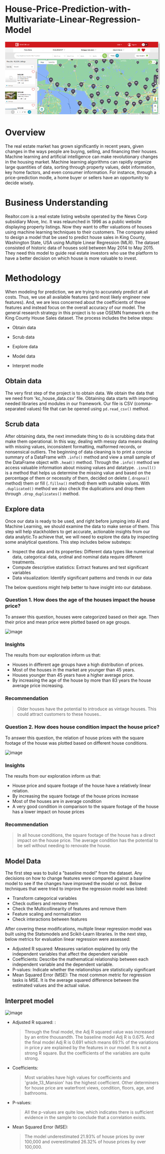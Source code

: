 # House-Price-Prediction-with-Multivariate-Linear-Regression-Model

![image](Image/realtor.png)

# Overview
The real estate market has grown significantly in recent years, given changes in the ways people are buying, selling, and financing their houses. Machine learning and artificial intelligence can make revolutionary changes in the housing market. Machine learning algorithms can rapidly organize large quantities of data, sorting through property values, debt information, key home factors, and even consumer information. For instance, through a price-prediction modle, a home buyer or sellers have an opportunity to decide wisely.

# Business Understanding
Realtor.com is a real estate listing website operated by the News Corp subsidiary Move, Inc. It was relaunched in 1996 as a public website displaying property listings. Now they want to offer valuations of houses using machine learning techniques to their customers. The company asked to design a model that be used to predict house sales in King County, Washington State, USA using Multiple Linear Regression (MLR). The dataset consisted of historic data of houses sold between May 2014 to May 2015. They need this model to guide real estate investors who use the platform to have a better decision on which house is more valuable to invest.

# Methodology

When modeling for prediction, we are trying to accurately predict at all costs. Thus, we use all available features (and most likely engineer new features). And, we are less concerned about the coefficients of these features and instead focus on the overall accuracy of our model.
The general research strategy in this project is to use OSEMN framework on the King County House Sales dataset. The process includes the below steps:

- Obtain data

- Scrub data

- Explore data

- Model data

- Interpret modle

## Obtain data

The very first step of the project is to obtain data. We obtain the data that we need from 'kc_house_data.csv' file. Obtaining data starts with importing needed libraries and modules in our framework. Our file is CSV (comma-separated values) file that can be opened using  `pd.read_csv()` method. 

## Scrub data

After obtaining data, the next immediate thing to do is scrubbing data that make them operational. In this way, dealing with messy data means dealing with missing values, inconsistent formatting, malformed records, or nonsensical outliers. The beginning of data cleaning is to print a concise summary of a DataFrame with `.info()` method and view a small sample of the DataFrame object with `.head()` method. Through the `.info()` method we access valuable information about missing values and datatype. `.isnull()` is a method that helps us determine the missing value and based on the percentage of them or necessity of them, decided on delete (`.dropna()` method) them or fill (`.fillna()` method) them with suitable values. With `.duplicated()` method we also check the duplications and drop them through `.drop_duplicates()` method.

## Explore data

Once our data is ready to be used, and right before jumping into AI and Machine Learning, we should examine the data to make sense of them. This step will help stackholders to get accurate, actionable insights from our data analytic.To achieve that, we will need to explore the data by inspecting some analytical questions. This step includes below substeps:

- Inspect the data and its properties: Different data types like numerical data, categorical data, ordinal and nominal data require different treatments.
- Compute descriptive statistics:  Extract features and test significant variables
- Data visualization: Identify significant patterns and trends in our data

The below questions might help better to have insight into our database.

### Question 1.  How does the age of the houses impact the house price?
To answer this question, houses were categorized based on their age. Then their price and mean price were plotted based on age groups. 

![image](https://user-images.githubusercontent.com/101681195/193060953-1cab4d21-7d09-4ebe-917b-2dff19a910ca.png)

### Insights

The results from our exploration inform us that:
- Houses in different age groups have a high distribution of prices. 
- Most of the houses in the market are younger than 45 years.
- Houses younger than 45 years have a higher average price.
- By increasing the age of the house by more than 83 years the house average price increasing. 

### Recommendation

> Older houses have the potential to introduce as vintage houses. This could attract customers to these houses.. 


### Question 2. How does house condition impact the house price? 
To answer this question, the relation of house prices with the square footage of the house was plotted based on different house conditions.


![image](https://user-images.githubusercontent.com/101681195/193094547-f080d46c-1a81-4a31-97b3-e0873132b7c6.png)


### Insights

The results from our exploration inform us that:
- House price and square footage of the house have a relatively linear relation. 
- By increasing the square footage of the house prices increase
- Most of the houses are in average condition
- A very good condition in comparison to the square footage of the house has a lower impact on house prices

### Recommendation
> In all house conditions, the square footage of the house has a direct impact on the house price. The average condition has the potential to be sell without needing to renovate the house. 

## Model Data
The first step was to build a "baseline model" from the dataset. Any decisions on how to change features were compared against a baseline model to see if the changes have improved the model or not. Below techniques that were tried to improve the regression model was listed:

- Transform categorical variables
- Check outliers and remove them
- Check the Multicollinearity of features and remove them
- Feature scaling and normalization
- Check interactions between features

After covering these modifications, multiple linear regression model was built using the Statsmodels and Scikit-Learn libraries. In the next step, below  metrics for evaluation linear regression were assessed:

- Adjusted R squared:  Measures variation explained by only the independent variables that affect the dependent variable
- Coefficients: Describe the mathematical relationship between each independent variable and the dependent variable.
- P-values: Indicate whether the relationships are statistically significant
- Mean Squared Error (MSE): The most common metric for regression tasks is MSE. It is the average squared difference between the estimated values and the actual value.

## Interpret model

![image](https://user-images.githubusercontent.com/101681195/193163642-4c5c72fe-57da-4f6c-b4b5-d2b0e11b4ae6.png)

- Adjusted R squared: :

  >Through the final model, the Adj R squared value was increased by an entire thousandth. The baseline model Adj R is 0.675. And the final model Adj R is 0.691 which means 69.1% of the variations in price 𝑦 are explained by the features in our model. It is not a strong R square. But the coefficients of the variables are quite strong.

- Coefficients:

  >Most variables have high values for coefficients and 'grade_13_Mansion' has the highest coefficient. Other determiners for house price are waterfront views, condition, floors, age, and bathrooms.

- P-values:

  >All the p-values are quite low, which indicates there is sufficient evidence in the sample to conclude that a correlation exists.

- Mean Squared Error (MSE): 

  >The model underestimated 21.93% of house prices by over 100,000 and overestimated 26.32%  of house prices by over 100,000. 
